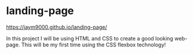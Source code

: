 # landing-page
https://jaym9000.github.io/landing-page/

In this project I will be using HTML and CSS to create a good looking web-page. This will be my first time using the CSS flexbox technology!
